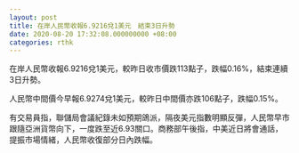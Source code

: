 ```yaml
---
layout: post
title: 在岸人民幣收報6.9216兌1美元　結束3日升勢
date: 2020-08-20 17:32:08.000000000 +08:00
categories: rthk
---
```


在岸人民幣收報6.9216兌1美元，較昨日收市價跌113點子，跌幅0.16%，結束連續3日升勢。

人民幣中間價今早報6.9274兌1美元，較昨日中間價亦跌106點子，跌幅0.15%。

有交易員指，聯儲局會議紀錄未如預期鴿派，隔夜美元指數明顯反彈，人民幣早市跟隨亞洲貨幣向下，一度跌至近6.93關口。商務部午後指，中美近日將會通話，提振市場情緒，人民幣收復部分日內跌幅。
